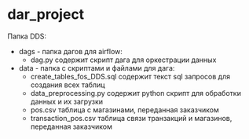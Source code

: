 # dar_project
Папка DDS:
- dags - папка дагов для airflow:
  - dag.py содержит скрипт дага для оркестрации данных
- data - папка с скриптами и файлами для дага:
  - create_tables_fos_DDS.sql содержит текст sql запросов для создания всех таблиц 
  - data_preprocessing.py содержит python скрипт для обработки данных и их загрузки
  - pos.csv таблица с магазинами, переданная заказчиком
  - transaction_pos.csv таблица связи транзакций и магазинов, переданная заказчиком

